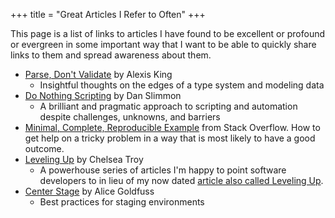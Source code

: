 +++
title = "Great Articles I Refer to Often"
+++

This page is a list of links to articles I have found to be excellent or profound or evergreen in some important way that I want to be able to quickly share links to them and spread awareness about them.

- [Parse, Don't Validate](https://lexi-lambda.github.io/blog/2019/11/05/parse-don-t-validate/) by Alexis King
  - Insightful thoughts on the edges of a type system and modeling data
- [Do Nothing Scripting](https://blog.danslimmon.com/2019/07/15/do-nothing-scripting-the-key-to-gradual-automation/) by Dan Slimmon
  - A brilliant and pragmatic approach to scripting and automation despite challenges, unknowns, and barriers
- [Minimal, Complete, Reproducible Example](https://stackoverflow.com/help/minimal-reproducible-example) from Stack Overflow. How to get help on a tricky problem in a way that is most likely to have a good outcome.
- [Leveling Up](https://chelseatroy.com/category/leveling-up/) by Chelsea Troy
  - A powerhouse series of articles I'm happy to point software developers to in lieu of my now dated [article also called Leveling Up](/leveling-up).
- [Center Stage](https://increment.com/development/center-stage-best-practices-for-staging-environments/) by Alice Goldfuss
  - Best practices for staging environments

